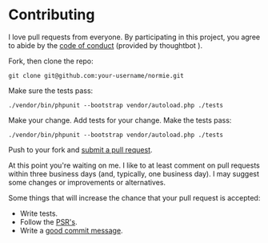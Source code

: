 # Contributing

I love pull requests from everyone. By participating in this project, you
agree to abide by the [code of conduct](https://thoughtbot.com/open-source-code-of-conduct) (provided by thoughtbot ).

Fork, then clone the repo:

    git clone git@github.com:your-username/normie.git

Make sure the tests pass:

    ./vendor/bin/phpunit --bootstrap vendor/autoload.php ./tests

Make your change. Add tests for your change. Make the tests pass:

    ./vendor/bin/phpunit --bootstrap vendor/autoload.php ./tests

Push to your fork and [submit a pull request](https://help.github.com/articles/creating-a-pull-request/).

[pr]: https://github.com/davidjeddy/normie/compare/

At this point you're waiting on me. I like to at least comment on pull requests
within three business days (and, typically, one business day). I may suggest
some changes or improvements or alternatives.

Some things that will increase the chance that your pull request is accepted:

* Write tests.
* Follow the [PSR's](https://www.php-fig.org/psr/).
* Write a [good commit message](http://tbaggery.com/2008/04/19/a-note-about-git-commit-messages.html).
